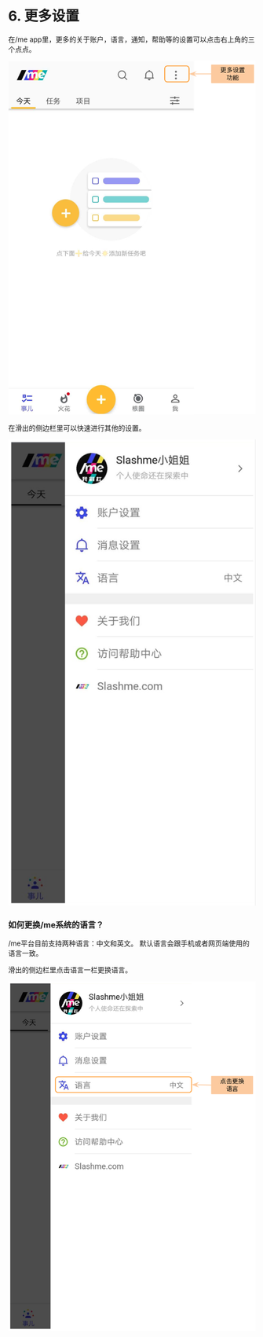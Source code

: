 # 6. 更多设置

在/me app里，更多的关于账户，语言，通知，帮助等的设置可以点击右上角的三个点点。

![更多设置](<../.gitbook/assets/Screenshot 2019-10-29 at 14.26.31.png>)

在滑出的侧边栏里可以快速进行其他的设置。

![侧边栏上的操作](../.gitbook/assets/m12-2.png)

### **如何更换/me系统的语言？**

/me平台目前支持两种语言：中文和英文。 默认语言会跟手机或者网页端使用的语言一致。

滑出的侧边栏里点击语言一栏更换语言。

![语言设置](../.gitbook/assets/m12-4.png)
